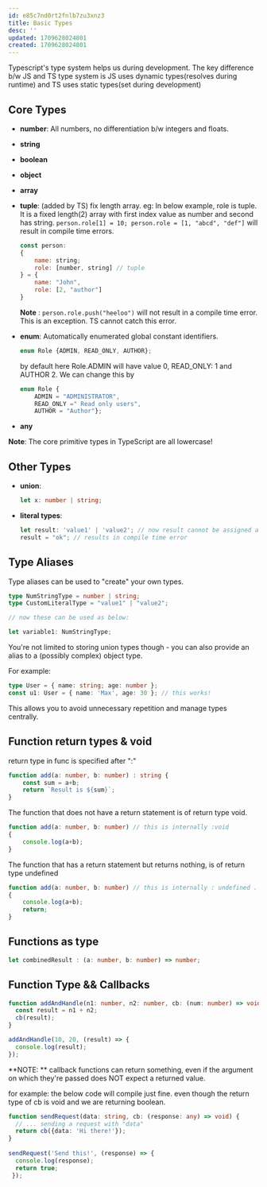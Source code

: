 ```yaml
---
id: e85c7nd0rt2fnlb7zu3xnz3
title: Basic Types
desc: ''
updated: 1709628024801
created: 1709628024801
---
```

Typescript's type system helps us during development.
The key difference b/w JS and TS type system is JS uses dynamic types(resolves during runtime) and TS uses static types(set during development)

## Core Types
- **number**: All numbers, no differentiation b/w integers and floats.
- **string**
- **boolean**
- **object**
- **array**
- **tuple**: (added by TS) fix length array.
    eg: In below example, role is tuple. It is a fixed length(2) array with first index value as number and second has string. `person.role[1] = 10; person.role = [1, "abcd", "def"]` will result in compile time errors. 
    ```js
    const person:
    {
        name: string;
        role: [number, string] // tuple
    } = {
        name: "John",
        role: [2, "author"]
    }
    ```
    **Note** : `person.role.push("heeloo")` will not result in a compile time error. This is an exception. TS cannot catch this error.

- **enum**: Automatically enumerated global constant identifiers. 
    ```ts
    enum Role {ADMIN, READ_ONLY, AUTHOR};
    ```
    by default here Role.ADMIN will have value 0, READ_ONLY: 1 and AUTHOR 2. We can change this by
    ```ts
    enum Role {
        ADMIN = "ADMINISTRATOR", 
        READ_ONLY =" Read only users", 
        AUTHOR = "Author"};
    ```

- **any**

**Note**: The core primitive types in TypeScript are all lowercase!

## Other Types
- **union**: 
    ```ts 
    let x: number | string;
    ```

- **literal types**: 
    ```ts
    let result: 'value1' | 'value2'; // now result cannot be assigned any value other than value1 or value 2. 
    result = "ok"; // results in compile time error
    ```


## Type Aliases

Type aliases can be used to "create" your own types. 

```ts
type NumStringType = number | string;
type CustomLiteralType = "value1" | "value2";

// now these can be used as below:

let variable1: NumStringType;
```

You're not limited to storing union types though - you can also provide an alias to a (possibly complex) object type.

For example:
```ts
type User = { name: string; age: number };
const u1: User = { name: 'Max', age: 30 }; // this works!
```
This allows you to avoid unnecessary repetition and manage types centrally.

## Function return types & void
return type in func is specified after ":"

```ts
function add(a: number, b: number) : string {
    const sum = a+b;
    return `Result is ${sum}`;
}
```

The function that does not have a return statement is of return type void.
```ts
function add(a: number, b: number) // this is internally :void
{
    console.log(a+b); 
}

```

The function that has a return statement but returns nothing, is of return type undefined
```ts
function add(a: number, b: number) // this is internally : undefined . You can also use : void here if required. won't throw any error.
{
    console.log(a+b); 
    return;
}

```

## Functions as type

```ts
let combinedResult : (a: number, b: number) => number;
```

## Function Type && Callbacks

```ts
function addAndHandle(n1: number, n2: number, cb: (num: number) => void) {
  const result = n1 + n2;
  cb(result);
}

addAndHandle(10, 20, (result) => {
  console.log(result);
});
```
**NOTE: ** callback functions can return something, even if the argument on which they're passed does NOT expect a returned value.

for example: the below code will compile just fine. even though the return type of cb is void and we are returning boolean.

```ts
function sendRequest(data: string, cb: (response: any) => void) {
  // ... sending a request with "data"
  return cb({data: 'Hi there!'});
}
 
sendRequest('Send this!', (response) => { 
  console.log(response);
  return true;
 });
```